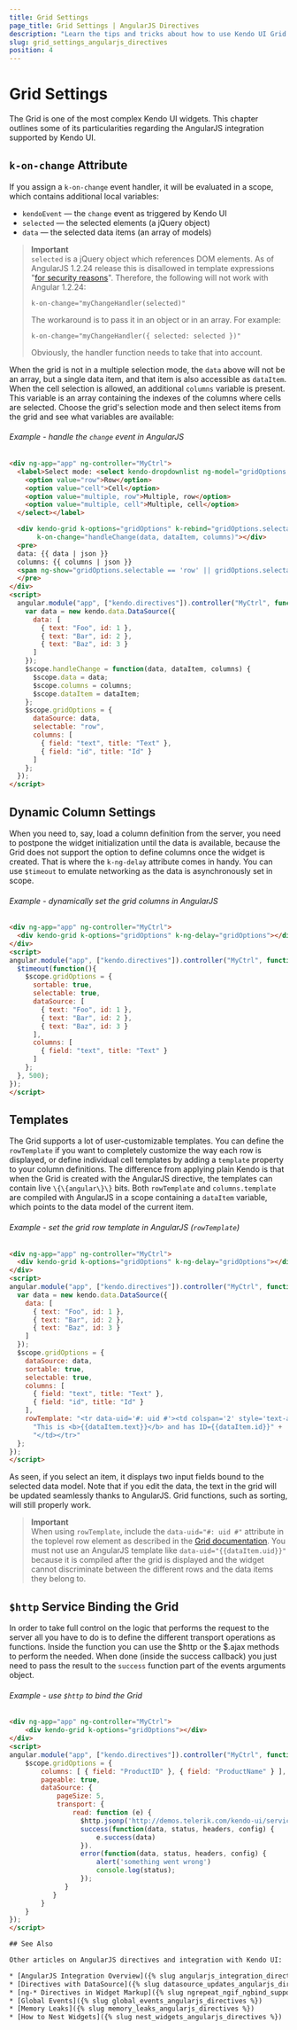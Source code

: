 ```yaml
---
title: Grid Settings
page_title: Grid Settings | AngularJS Directives
description: "Learn the tips and tricks about how to use Kendo UI Grid widget in AngularJS."
slug: grid_settings_angularjs_directives
position: 4
---
```


# Grid Settings

The Grid is one of the most complex Kendo UI widgets. This chapter outlines some of its particularities regarding the AngularJS integration supported by Kendo UI.

## `k-on-change` Attribute

If you assign a `k-on-change` event handler, it will be evaluated in a scope, which contains additional local variables:

- `kendoEvent` — the `change` event as triggered by Kendo UI
- `selected` — the selected elements (a jQuery object)
- `data` — the selected data items (an array of models)

> **Important**  
> `selected` is a jQuery object which references DOM elements. As of AngularJS 1.2.24 release this is disallowed in template expressions "[for security reasons](https://docs.angularjs.org/error/$parse/isecdom)". Therefore, the following will not work with Angular 1.2.24:
>
>     k-on-change="myChangeHandler(selected)"
>
> The workaround is to pass it in an object or in an array. For example:
>
>     k-on-change="myChangeHandler({ selected: selected })"
>
> Obviously, the handler function needs to take that into account.

When the grid is not in a multiple selection mode, the `data` above will not be an array, but a single data item, and that item is also accessible as `dataItem`. When the cell selection is allowed, an additional `columns` variable is present. This variable is an array containing the indexes of the columns where cells are selected. Choose the grid's selection mode and then select items from the grid and see what variables are available:

###### Example - handle the `change` event in AngularJS

```html
<div ng-app="app" ng-controller="MyCtrl">
  <label>Select mode: <select kendo-dropdownlist ng-model="gridOptions.selectable">
    <option value="row">Row</option>
    <option value="cell">Cell</option>
    <option value="multiple, row">Multiple, row</option>
    <option value="multiple, cell">Multiple, cell</option>
  </select></label>

  <div kendo-grid k-options="gridOptions" k-rebind="gridOptions.selectable"
       k-on-change="handleChange(data, dataItem, columns)"></div>
  <pre>
  data: {{ data | json }}
  columns: {{ columns | json }}
  <span ng-show="gridOptions.selectable == 'row' || gridOptions.selectable == 'cell'">DataItem: {{ dataItem | json }}</span>
  </pre>
</div>
<script>
  angular.module("app", ["kendo.directives"]).controller("MyCtrl", function($scope) {
    var data = new kendo.data.DataSource({
      data: [
        { text: "Foo", id: 1 },
        { text: "Bar", id: 2 },
        { text: "Baz", id: 3 }
      ]
    });
    $scope.handleChange = function(data, dataItem, columns) {
      $scope.data = data;
      $scope.columns = columns;
      $scope.dataItem = dataItem;
    };
    $scope.gridOptions = {
      dataSource: data,
      selectable: "row",
      columns: [
        { field: "text", title: "Text" },
        { field: "id", title: "Id" }
      ]
    };
  });
</script>
```

## Dynamic Column Settings

When you need to, say, load a column definition from the server, you need to postpone the widget initialization until the data is available, because the Grid does not support the option to define columns once the widget is created. That is where the `k-ng-delay` attribute comes in handy. You can use `$timeout` to emulate networking as the data is asynchronously set in scope.

###### Example - dynamically set the grid columns in AngularJS

```html
<div ng-app="app" ng-controller="MyCtrl">
  <div kendo-grid k-options="gridOptions" k-ng-delay="gridOptions"></div>
</div>
<script>
angular.module("app", ["kendo.directives"]).controller("MyCtrl", function($scope, $timeout) {
  $timeout(function(){
    $scope.gridOptions = {
      sortable: true,
      selectable: true,
      dataSource: [
        { text: "Foo", id: 1 },
        { text: "Bar", id: 2 },
        { text: "Baz", id: 3 }
      ],
      columns: [
        { field: "text", title: "Text" }
      ]
    };
  }, 500);
});
</script>
```

## Templates

The Grid supports a lot of user-customizable templates. You can define the `rowTemplate` if you want to completely customize the way each row is displayed, or define individual cell templates by adding a `template` property to your column definitions. The difference from applying plain Kendo is that when the Grid is created with the AngularJS directive, the templates can contain live `\{\{angular\}\}` bits. Both `rowTemplate` and `columns.template` are compiled with AngularJS in a scope containing a `dataItem` variable, which points to the data model of the current item.

###### Example - set the grid row template in AngularJS (`rowTemplate`)

```html
<div ng-app="app" ng-controller="MyCtrl">
  <div kendo-grid k-options="gridOptions" k-ng-delay="gridOptions"></div>
</div>
<script>
angular.module("app", ["kendo.directives"]).controller("MyCtrl", function($scope) {
  var data = new kendo.data.DataSource({
    data: [
      { text: "Foo", id: 1 },
      { text: "Bar", id: 2 },
      { text: "Baz", id: 3 }
    ]
  });
  $scope.gridOptions = {
    dataSource: data,
    sortable: true,
    selectable: true,
    columns: [
      { field: "text", title: "Text" },
      { field: "id", title: "Id" }
    ],
    rowTemplate: "<tr data-uid='#: uid #'><td colspan='2' style='text-align: center'>" +
      "This is <b>{{dataItem.text}}</b> and has ID={{dataItem.id}}" +
      "</td></tr>"
  };
});
</script>
```

As seen, if you select an item, it displays two input fields bound to the selected data model. Note that if you edit the data, the text in the grid will be updated seamlessly thanks to AngularJS. Grid functions, such as sorting, will still properly work.

> **Important**  
> When using `rowTemplate`, include the `data-uid="#: uid #"` attribute in the toplevel row element as described in the [Grid documentation](/web/grid/how-to/Templates/row-template-using-dates). You must not use an AngularJS template like `data-uid="{{dataItem.uid}}"` because it is compiled after the grid is displayed and the widget cannot discriminate between the different rows and the data items they belong to.

## `$http` Service Binding the Grid

In order to take full control on the logic that performs the request to the server all you have to do is to define the different transport operations as functions. Inside the function you can use the $http or the $.ajax methods to perform the needed. When done (inside the success callback) you just need to pass the result to the `success` function part of the events arguments object.

###### Example - use `$http` to bind the Grid

```html
<div ng-app="app" ng-controller="MyCtrl">
    <div kendo-grid k-options="gridOptions"></div>
</div>
<script>
angular.module("app", ["kendo.directives"]).controller("MyCtrl", function($scope, $http) {
    $scope.gridOptions = {
        columns: [ { field: "ProductID" }, { field: "ProductName" } ],
        pageable: true,
        dataSource: {
            pageSize: 5,
            transport: {
                read: function (e) {
                  $http.jsonp('http://demos.telerik.com/kendo-ui/service/Products?callback=JSON_CALLBACK').
                  success(function(data, status, headers, config) {
                      e.success(data)
                  }).
                  error(function(data, status, headers, config) {
                      alert('something went wrong')
                      console.log(status);
                  });
              }
           }
        }
    }
});
</script>

## See Also

Other articles on AngularJS directives and integration with Kendo UI:

* [AngularJS Integration Overview]({% slug angularjs_integration_directives %})
* [Directives with DataSource]({% slug datasource_updates_angularjs_directives %})
* [ng-* Directives in Widget Markup]({% slug ngrepeat_ngif_ngbind_support_angularjs %})
* [Global Events]({% slug global_events_angularjs_directives %})
* [Memory Leaks]({% slug memory_leaks_angularjs_directives %})
* [How to Nest Widgets]({% slug nest_widgets_angularjs_directives %})